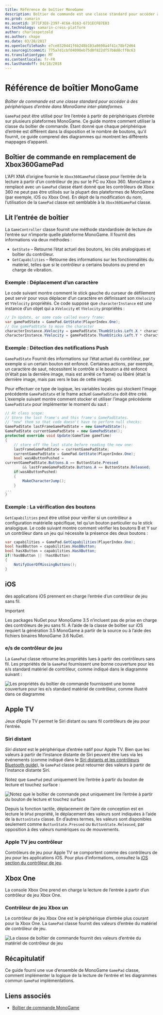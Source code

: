 ```yaml
---
title: Référence de boîtier MonoGame
description: Boîtier de commande est une classe standard pour accéder à des périphériques d’entrée dans MonoGame inter-plateformes.
ms.prod: xamarin
ms.assetid: 1F71F3E8-2397-4C6A-8163-6731ECFB7E03
ms.technology: xamarin-cross-platform
author: charlespetzold
ms.author: chape
ms.date: 03/28/2017
ms.openlocfilehash: e7ce8320441f6b248b183a8698a4f41c78bf2d64
ms.sourcegitcommit: 775a7d1cbf04090eb75d0f822df57b8d8cff0c63
ms.translationtype: MT
ms.contentlocale: fr-FR
ms.lasthandoff: 04/18/2018
---
```

# <a name="monogame-gamepad-reference"></a>Référence de boîtier MonoGame

_Boîtier de commande est une classe standard pour accéder à des périphériques d’entrée dans MonoGame inter-plateformes._

`GamePad` peut être utilisé pour lire l’entrée à partir de périphériques d’entrée sur plusieurs plateformes MonoGame. Ce guide montre comment utiliser la classe du boîtier de commande. Étant donné que chaque périphérique d’entrée est différent dans la disposition et le nombre de boutons, qu'il fournit, ce guide comprend des diagrammes qui montrent les différents mappages d’appareil.

## <a name="gamepad-as-a-replacement-for-xbox360gamepad"></a>Boîtier de commande en remplacement de Xbox360GamePad

L’API XNA d’origine fournie le `Xbox360GamePad` classe pour l’entrée de la lecture à partir d’un contrôleur de jeu sur le PC ou Xbox 360. MonoGame a remplacé avec un `GamePad` classe étant donné que les contrôleurs de Xbox 360 ne peut pas être utilisés sur la plupart des plateformes de MonoGame (par exemple, iOS ou Xbox One). En dépit de la modification du nom, l’utilisation de la `GamePad` classe est semblable à la `Xbox360GamePad` classe.

## <a name="reading-input-from-gamepad"></a>Lit l’entrée de boîtier

La `GameController` classe fournit une méthode standardisée de lecture de l’entrée sur n’importe quelle plateforme MonoGame. Il fournit des informations via deux méthodes :

- `GetState` – Retourne l’état actuel des boutons, les clés analogiques et boîtier du contrôleur.
- `GetCapabilities` – Retourne des informations sur les fonctionnalités du matériel, telles que si le contrôleur a certains boutons ou prend en charge de vibration.

### <a name="example-moving-a-character"></a>Exemple : Déplacement d’un caractère

Le code suivant montre comment le stick gauche du curseur de défilement peut servir pour vous déplacer d’un caractère en définissant son `XVelocity` et `YVelocity` propriétés. Ce code suppose que `characterInstance` est une instance d’un objet qui a `XVelocity` et `YVelocity` propriétés :

```csharp
// In Update, or some code called every frame:
var gamePadState = GamePad.GetState(PlayerIndex.One);
// Use gamePadState to move the character
characterInstance.XVelocity = gamePadState.ThumbSticks.Left.X * characterInstance.MaxSpeed;
characterInstance.YVelocity = gamePadState.ThumbSticks.Left.Y * characterInstance.MaxSpeed;
```

### <a name="example-detecting-pushes"></a>Exemple : Détection des notifications Push

`GamePadState` Fournit des informations sur l’état actuel du contrôleur, par exemple si un certain bouton est enfoncé. Certaines actions, par exemple, un caractère de saut, nécessitent le contrôle si le bouton a été enfoncé (n’était pas la dernière image, mais est arrêté ce frame) ou libéré (était la dernière image, mais pas vers le bas de cette image). 

Pour effectuer ce type de logique, les variables locales qui stockent l’image précédente `GamePadState` et le frame actuel `GamePadState` doit être créé. L’exemple suivant montre comment stocker et utiliser l’image précédente `GamePadState` pour implémenter le moment du saut :

```csharp
// At class scope:
// Store the last frame's and this frame's GamePadStates.
// "new" them so that code doesn't have to perform null checks:
GamePadState lastFrameGamePadState = new GamePadState();
GamePadState currentGamePadState = new GamePadState();
protected override void Update(GameTime gameTime)
{
    // store off the last state before reading the new one:
    lastFrameGamePadState = currentGamePadState;
    currentGamePadState = GamePad.GetState(PlayerIndex.One);
    bool wasAButtonPushed = 
currentGamePadState.Buttons.A == ButtonState.Pressed
        && lastFrameGamePadState.Buttons.A == ButtonState.Released;
    if(wasAButtonPushed)
    {
        MakeCharacterJump();
    }
...
}
```

### <a name="example-checking-for-buttons"></a>Exemple : La vérification des boutons

`GetCapabilities` peut être utilisé pour vérifier si un contrôleur a configuration matérielle spécifique, tel qu’un bouton particulier ou le stick analogique. Le code suivant montre comment vérifier les boutons B et Y sur un contrôleur dans un jeu qui nécessite la présence des deux boutons :

```csharp
var capabilities = GamePad.GetCapabilities(PlayerIndex.One);
bool hasBButton = capabilities.HasBButton;
bool hasXButton = capabilities.HasXButton;
if(!hasBButton || !hasXButton)
{
    NotifyUserOfMissingButtons();
}
```

## <a name="ios"></a>iOS

des applications iOS prennent en charge l’entrée d’un contrôleur de jeu sans fil.

> [!IMPORTANT]
> Les packages NuGet pour MonoGame 3.5 n’incluent pas de prise en charge des contrôleurs de jeu sans fil. À l’aide de la classe de boîtier sur iOS requiert la génération 3.5 MonoGame à partir de la source ou à l’aide des fichiers binaires MonoGame 3.6 NuGet. 

### <a name="ios-game-controller"></a>e/s de contrôleur de jeu

La `GamePad` classe retourne les propriétés lues à partir des contrôleurs sans fil. Les propriétés de la `GamePad` fournissent une bonne couverture pour les e/s standard matériel de contrôleur, comme indiqué dans le diagramme suivant :

![](input-images/image1.png "Les propriétés du boîtier de commande fournissent une bonne couverture pour les e/s standard matériel de contrôleur, comme illustré dans ce diagramme")

## <a name="apple-tv"></a>Apple TV

Jeux d’Apple TV permet le Siri distant ou sans fil contrôleurs de jeu pour l’entrée.

### <a name="siri-remote"></a>Siri distant

*Siri distant* est le périphérique d’entrée natif pour Apple TV. Bien que les valeurs à partir de l’instance distante de Siri peuvent être lues via les événements (comme indiqué dans le [Siri distants et les contrôleurs Bluetooth guide](~/ios/tvos/platform/remote-bluetooth.md)), la `GamePad` classe peut retourner des valeurs à partir de l’instance distante Siri.

Notez que `GamePad` peut uniquement lire l’entrée à partir du bouton de lecture et touchez surface : 

![](input-images/image2.png "Notez que le boîtier de commande peut uniquement lire l’entrée à partir du bouton de lecture et touchez surface")

Depuis la fonction tactile, déplacement de l’aire de conception est en lecture le `DPad` propriété, le déplacement des valeurs sont indiquées à l’aide de la `ButtonState` classe. En d’autres termes, les valeurs sont disponibles seulement comme `ButtonState.Pressed` ou `ButtonState.Released`, par opposition à des valeurs numériques ou de mouvements.

### <a name="apple-tv-game-controller"></a>Apple TV jeu contrôleur

Contrôleurs de jeu pour Apple TV se comportent comme des contrôleurs de jeu pour les applications iOS. Pour plus d’informations, consultez la [iOS section du contrôleur de jeu](#iOS_Game_Controller). 

## <a name="xbox-one"></a>Xbox One

La console Xbox One prend en charge la lecture de l’entrée à partir d’un contrôleur de jeu Xbox One.

### <a name="xbox-one-game-controller"></a>Contrôleur de jeu Xbox un

Le contrôleur de jeu Xbox One est le périphérique d’entrée plus courant pour la Xbox One. La `GamePad` classe fournit des valeurs d’entrée du matériel de contrôleur de jeu.

![](input-images/image3.png "La classe de boîtier de commande fournit des valeurs d’entrée du matériel de contrôleur de jeu")

## <a name="summary"></a>Récapitulatif

Ce guide fourni une vue d’ensemble de MonoGame `GamePad` classe, comment implémenter la logique de la lecture de l’entrée et les diagrammes commun `GamePad` implémentations.

## <a name="related-links"></a>Liens associés

- [Boîtier de commande MonoGame](http://www.monogame.net/documentation/?page=T_Microsoft_Xna_Framework_Input_GamePad)
